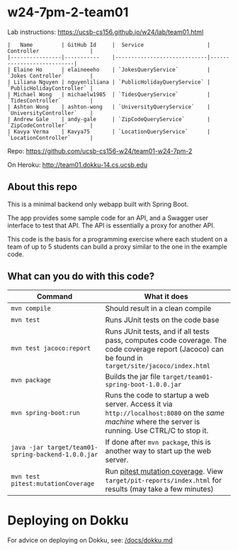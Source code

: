 # w24-7pm-2-team01

Lab instructions: <https://ucsb-cs156.github.io/w24/lab/team01.html>

```
|   Name         | GitHub Id     |  Service                    | Controller                |
|----------------|-----------    |-----------------------------|---------------------------|
| Elaine Ho      | elaineeeho    | `JokesQueryService`         | `Jokes Controller`        |
| Liliana Nguyen | nguyenliliana | `PublicHolidayQueryService` | `PublicHolidayController` |
| Michael Wong   | michaelw1985  | `TidesQueryService`         | `TidesController`         |
| Ashton Wong    | ashton-wong   | `UniversityQueryService`    | `UniversityController`    |
| Andrew Gale    | andy-gale     | `ZipCodeQueryService`       | `ZipCodeController`       |
| Kavya Verma    | Kavya75       | `LocationQueryService`      | `LocationController`      |
```

Repo: https://github.com/ucsb-cs156-w24/team01-w24-7pm-2

On Heroku: http://team01.dokku-14.cs.ucsb.edu

## About this repo

This is a minimal backend only webapp built with Spring Boot.

The app provides some sample code for an API, and a Swagger user interface
to test that API.  The API is essentially a proxy for another API.

This code is the basis for a programming exercise where each student on a
team of up to 5 students can build a proxy similar to the one in the example code.

## What can you do with this code?

| Command | What it does   |
|----------|---------------------------------------|
| `mvn compile` | Should result in a clean compile |
| `mvn test` | Runs JUnit tests on the code base |
| `mvn test jacoco:report` | Runs JUnit tests, and if all tests pass, computes code coverage.  The code coverage report (Jacoco) can be found in `target/site/jacoco/index.html` |
| `mvn package` | Builds the jar file `target/team01-spring-boot-1.0.0.jar` |
| `mvn spring-boot:run` | Runs the code to startup a web server.  Access it via `http://localhost:8080` on the *same machine* where the server is running.  Use CTRL/C to stop it. |
| `java -jar target/team01-spring-backend-1.0.0.jar` | If done after `mvn package`, this is another way to start up the web server.|
| `mvn test pitest:mutationCoverage` | Run [pitest mutation coverage](https://pitest.org).  View `target/pit-reports/index.html` for results (may take a few minutes)|

# Deploying on Dokku

For advice on deploying on Dokku, see: [/docs/dokku.md](/docs/dokku.md)

